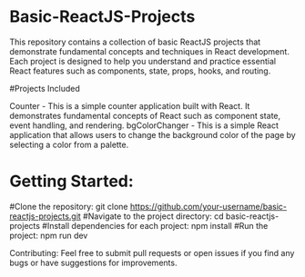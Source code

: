 # Basic-ReactJS-Projects

This repository contains a collection of basic ReactJS projects that demonstrate fundamental concepts and techniques in React development. Each project is designed to help you understand and practice essential React features such as components, state, props, hooks, and routing.

#Projects Included

Counter - This is a simple counter application built with React. It demonstrates fundamental concepts of React such as component state, event handling, and rendering.
bgColorChanger - This is a simple React application that allows users to change the background color of the page by selecting a color from a palette.

# Getting Started:

#Clone the repository:
git clone https://github.com/your-username/basic-reactjs-projects.git
#Navigate to the project directory:
cd basic-reactjs-projects
#Install dependencies for each project:
npm install
#Run the project:
npm run dev

Contributing:
Feel free to submit pull requests or open issues if you find any bugs or have suggestions for improvements.
